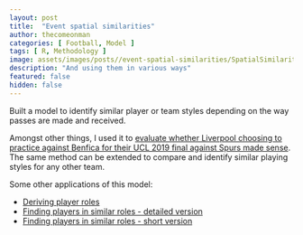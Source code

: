```yaml
---
layout: post
title:  "Event spatial similarities"
author: thecomeonman
categories: [ Football, Model ]
tags: [ R, Methodology ]
image: assets/images/posts//event-spatial-similarities/SpatialSimilarity.png
description: "And using them in various ways"
featured: false
hidden: false
---
```


Built a model to identify similar player or team styles depending on the way passes are made and received.

Amongst other things, I used it to [evaluate whether Liverpool choosing to practice against Benfica for their UCL 2019 final against Spurs made sense](https://thecomeonman.github.io/SpursBenficaSimilarityByLiverpool). The same method can be extended to compare and identify similar playing styles for any other team.

Some other applications of this model:
- [Deriving player roles](https://thecomeonman.github.io/SpatialSimilaritiesBetweenPlayers/PlayerRoles)
- [Finding players in similar roles - detailed version](https://thecomeonman.github.io/SpatialSimilaritiesBetweenPlayers/SimilarPlayers.html)
- [Finding players in similar roles - short version](https://thecomeonman.github.io/SpatialSimilaritiesBetweenPlayers/TeamHighLevel201819/ManCity.html)
